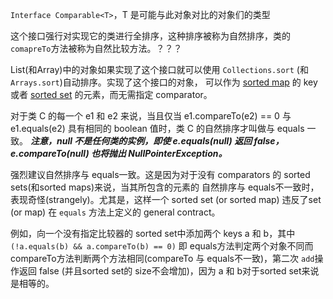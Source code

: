 `Interface Comparable<T>`，T 是可能与此对象对比的对象们的类型

这个接口强行对实现它的类进行全排序，这种排序被称为自然排序，类的`comapreTo`方法被称为自然比较方法。？？？

List(和Array)中的对象如果实现了这个接口就可以使用 `Collections.sort` (和 `Arrays.sort`)自动排序。实现了这个接口的对象，
可以作为 [sorted map](https://docs.oracle.com/javase/8/docs/api/java/util/SortedMap.html) 的 key 或者
[sorted set](https://docs.oracle.com/javase/8/docs/api/java/util/SortedSet.html) 的元素，而无需指定 comparator。


对于类 C 的每一个 e1 和 e2 来说，当且仅当 e1.compareTo(e2) == 0 与 e1.equals(e2) 具有相同的 boolean 值时，类 C 的自然排序才叫做与 equals 一致。
***注意，null 不是任何类的实例，即使 e.equals(null) 返回 false，e.compareTo(null) 也将抛出 NullPointerException。***

强烈建议自然排序与 equals一致。这是因为对于没有 comparators 的 sorted sets(和sorted maps)来说，当其所包含的元素的
自然排序与 equals不一致时，表现奇怪(strangely)。尤其是，这样一个 sorted set (or sorted map) 违反了set (or map) 在
`equals` 方法上定义的 general contract。

例如，向一个没有指定比较器的 sorted set中添加两个 keys a 和 b，其中 `(!a.equals(b) && a.compareTo(b) == 0)` 
即 equals方法判定两个对象不同而 compareTo方法判断两个方法相同(compareTo 与 equals不一致)，第二次 `add`操作返回 false
(并且sorted set的 size不会增加)，因为 a 和 b对于sorted set来说是相等的。

